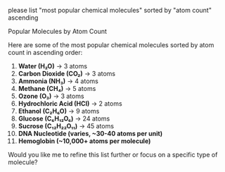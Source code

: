 please list "most popular chemical molecules" sorted by "atom count" ascending

Popular Molecules by Atom Count

Here are some of the most popular chemical molecules sorted by atom count in ascending order:

1. **Water (H₂O)** → 3 atoms  
2. **Carbon Dioxide (CO₂)** → 3 atoms  
3. **Ammonia (NH₃)** → 4 atoms  
4. **Methane (CH₄)** → 5 atoms  
5. **Ozone (O₃)** → 3 atoms  
6. **Hydrochloric Acid (HCl)** → 2 atoms  
7. **Ethanol (C₂H₆O)** → 9 atoms  
8. **Glucose (C₆H₁₂O₆)** → 24 atoms  
9. **Sucrose (C₁₂H₂₂O₁₁)** → 45 atoms  
10. **DNA Nucleotide (varies, ~30-40 atoms per unit)**  
11. **Hemoglobin (~10,000+ atoms per molecule)**  

Would you like me to refine this list further or focus on a specific type of molecule?
